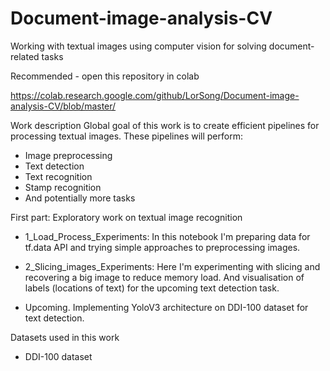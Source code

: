 # Document-image-analysis-CV
Working with textual images using computer vision for solving document-related tasks

Recommended - open this repository in colab

https://colab.research.google.com/github/LorSong/Document-image-analysis-CV/blob/master/

Work description
Global goal of this work is to create efficient pipelines for processing textual images. These pipelines will perform:

*   Image preprocessing
*   Text detection
*   Text recognition
*   Stamp recognition
*   And potentially more tasks

First part:
Exploratory work on textual image recognition

  * 1_Load_Process_Experiments: 
    In this notebook I'm preparing data for tf.data API and trying simple approaches to preprocessing images.

  * 2_Slicing_images_Experiments:
    Here I'm experimenting with slicing and recovering a big image to reduce memory load. And visualisation of labels (locations of text) for the upcoming text detection task.
  
  * Upcoming. Implementing YoloV3 architecture on DDI-100 dataset for text detection. 
    

Datasets used in this work
* DDI-100 dataset


